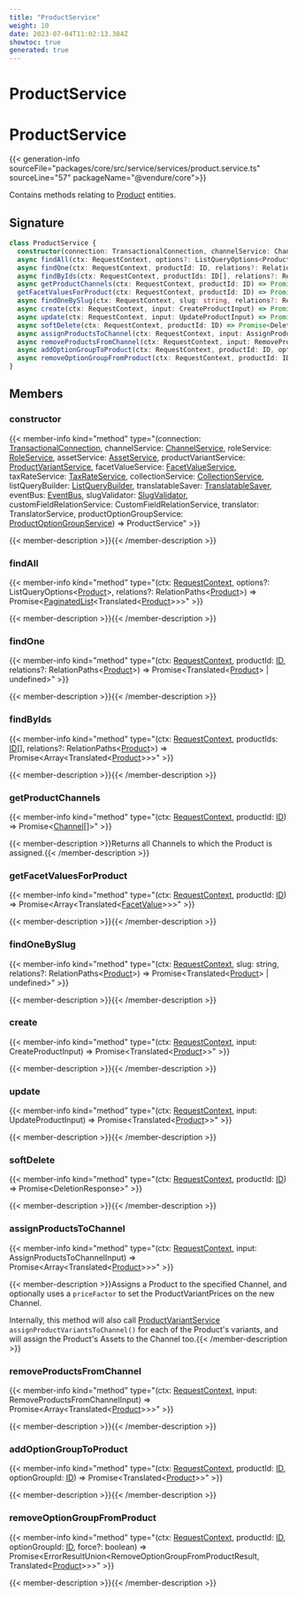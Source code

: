 ```yaml
---
title: "ProductService"
weight: 10
date: 2023-07-04T11:02:13.384Z
showtoc: true
generated: true
---
```

<!-- This file was generated from the Vendure source. Do not modify. Instead, re-run the "docs:build" script -->

# ProductService
<div class="symbol">


# ProductService

{{< generation-info sourceFile="packages/core/src/service/services/product.service.ts" sourceLine="57" packageName="@vendure/core">}}

Contains methods relating to <a href='/typescript-api/entities/product#product'>Product</a> entities.

## Signature

```TypeScript
class ProductService {
  constructor(connection: TransactionalConnection, channelService: ChannelService, roleService: RoleService, assetService: AssetService, productVariantService: ProductVariantService, facetValueService: FacetValueService, taxRateService: TaxRateService, collectionService: CollectionService, listQueryBuilder: ListQueryBuilder, translatableSaver: TranslatableSaver, eventBus: EventBus, slugValidator: SlugValidator, customFieldRelationService: CustomFieldRelationService, translator: TranslatorService, productOptionGroupService: ProductOptionGroupService)
  async findAll(ctx: RequestContext, options?: ListQueryOptions<Product>, relations?: RelationPaths<Product>) => Promise<PaginatedList<Translated<Product>>>;
  async findOne(ctx: RequestContext, productId: ID, relations?: RelationPaths<Product>) => Promise<Translated<Product> | undefined>;
  async findByIds(ctx: RequestContext, productIds: ID[], relations?: RelationPaths<Product>) => Promise<Array<Translated<Product>>>;
  async getProductChannels(ctx: RequestContext, productId: ID) => Promise<Channel[]>;
  getFacetValuesForProduct(ctx: RequestContext, productId: ID) => Promise<Array<Translated<FacetValue>>>;
  async findOneBySlug(ctx: RequestContext, slug: string, relations?: RelationPaths<Product>) => Promise<Translated<Product> | undefined>;
  async create(ctx: RequestContext, input: CreateProductInput) => Promise<Translated<Product>>;
  async update(ctx: RequestContext, input: UpdateProductInput) => Promise<Translated<Product>>;
  async softDelete(ctx: RequestContext, productId: ID) => Promise<DeletionResponse>;
  async assignProductsToChannel(ctx: RequestContext, input: AssignProductsToChannelInput) => Promise<Array<Translated<Product>>>;
  async removeProductsFromChannel(ctx: RequestContext, input: RemoveProductsFromChannelInput) => Promise<Array<Translated<Product>>>;
  async addOptionGroupToProduct(ctx: RequestContext, productId: ID, optionGroupId: ID) => Promise<Translated<Product>>;
  async removeOptionGroupFromProduct(ctx: RequestContext, productId: ID, optionGroupId: ID, force?: boolean) => Promise<ErrorResultUnion<RemoveOptionGroupFromProductResult, Translated<Product>>>;
}
```
## Members

### constructor

{{< member-info kind="method" type="(connection: <a href='/typescript-api/data-access/transactional-connection#transactionalconnection'>TransactionalConnection</a>, channelService: <a href='/typescript-api/services/channel-service#channelservice'>ChannelService</a>, roleService: <a href='/typescript-api/services/role-service#roleservice'>RoleService</a>, assetService: <a href='/typescript-api/services/asset-service#assetservice'>AssetService</a>, productVariantService: <a href='/typescript-api/services/product-variant-service#productvariantservice'>ProductVariantService</a>, facetValueService: <a href='/typescript-api/services/facet-value-service#facetvalueservice'>FacetValueService</a>, taxRateService: <a href='/typescript-api/services/tax-rate-service#taxrateservice'>TaxRateService</a>, collectionService: <a href='/typescript-api/services/collection-service#collectionservice'>CollectionService</a>, listQueryBuilder: <a href='/typescript-api/data-access/list-query-builder#listquerybuilder'>ListQueryBuilder</a>, translatableSaver: <a href='/typescript-api/service-helpers/translatable-saver#translatablesaver'>TranslatableSaver</a>, eventBus: <a href='/typescript-api/events/event-bus#eventbus'>EventBus</a>, slugValidator: <a href='/typescript-api/service-helpers/slug-validator#slugvalidator'>SlugValidator</a>, customFieldRelationService: CustomFieldRelationService, translator: TranslatorService, productOptionGroupService: <a href='/typescript-api/services/product-option-group-service#productoptiongroupservice'>ProductOptionGroupService</a>) => ProductService"  >}}

{{< member-description >}}{{< /member-description >}}

### findAll

{{< member-info kind="method" type="(ctx: <a href='/typescript-api/request/request-context#requestcontext'>RequestContext</a>, options?: ListQueryOptions&#60;<a href='/typescript-api/entities/product#product'>Product</a>&#62;, relations?: RelationPaths&#60;<a href='/typescript-api/entities/product#product'>Product</a>&#62;) => Promise&#60;<a href='/typescript-api/common/paginated-list#paginatedlist'>PaginatedList</a>&#60;Translated&#60;<a href='/typescript-api/entities/product#product'>Product</a>&#62;&#62;&#62;"  >}}

{{< member-description >}}{{< /member-description >}}

### findOne

{{< member-info kind="method" type="(ctx: <a href='/typescript-api/request/request-context#requestcontext'>RequestContext</a>, productId: <a href='/typescript-api/common/id#id'>ID</a>, relations?: RelationPaths&#60;<a href='/typescript-api/entities/product#product'>Product</a>&#62;) => Promise&#60;Translated&#60;<a href='/typescript-api/entities/product#product'>Product</a>&#62; | undefined&#62;"  >}}

{{< member-description >}}{{< /member-description >}}

### findByIds

{{< member-info kind="method" type="(ctx: <a href='/typescript-api/request/request-context#requestcontext'>RequestContext</a>, productIds: <a href='/typescript-api/common/id#id'>ID</a>[], relations?: RelationPaths&#60;<a href='/typescript-api/entities/product#product'>Product</a>&#62;) => Promise&#60;Array&#60;Translated&#60;<a href='/typescript-api/entities/product#product'>Product</a>&#62;&#62;&#62;"  >}}

{{< member-description >}}{{< /member-description >}}

### getProductChannels

{{< member-info kind="method" type="(ctx: <a href='/typescript-api/request/request-context#requestcontext'>RequestContext</a>, productId: <a href='/typescript-api/common/id#id'>ID</a>) => Promise&#60;<a href='/typescript-api/entities/channel#channel'>Channel</a>[]&#62;"  >}}

{{< member-description >}}Returns all Channels to which the Product is assigned.{{< /member-description >}}

### getFacetValuesForProduct

{{< member-info kind="method" type="(ctx: <a href='/typescript-api/request/request-context#requestcontext'>RequestContext</a>, productId: <a href='/typescript-api/common/id#id'>ID</a>) => Promise&#60;Array&#60;Translated&#60;<a href='/typescript-api/entities/facet-value#facetvalue'>FacetValue</a>&#62;&#62;&#62;"  >}}

{{< member-description >}}{{< /member-description >}}

### findOneBySlug

{{< member-info kind="method" type="(ctx: <a href='/typescript-api/request/request-context#requestcontext'>RequestContext</a>, slug: string, relations?: RelationPaths&#60;<a href='/typescript-api/entities/product#product'>Product</a>&#62;) => Promise&#60;Translated&#60;<a href='/typescript-api/entities/product#product'>Product</a>&#62; | undefined&#62;"  >}}

{{< member-description >}}{{< /member-description >}}

### create

{{< member-info kind="method" type="(ctx: <a href='/typescript-api/request/request-context#requestcontext'>RequestContext</a>, input: CreateProductInput) => Promise&#60;Translated&#60;<a href='/typescript-api/entities/product#product'>Product</a>&#62;&#62;"  >}}

{{< member-description >}}{{< /member-description >}}

### update

{{< member-info kind="method" type="(ctx: <a href='/typescript-api/request/request-context#requestcontext'>RequestContext</a>, input: UpdateProductInput) => Promise&#60;Translated&#60;<a href='/typescript-api/entities/product#product'>Product</a>&#62;&#62;"  >}}

{{< member-description >}}{{< /member-description >}}

### softDelete

{{< member-info kind="method" type="(ctx: <a href='/typescript-api/request/request-context#requestcontext'>RequestContext</a>, productId: <a href='/typescript-api/common/id#id'>ID</a>) => Promise&#60;DeletionResponse&#62;"  >}}

{{< member-description >}}{{< /member-description >}}

### assignProductsToChannel

{{< member-info kind="method" type="(ctx: <a href='/typescript-api/request/request-context#requestcontext'>RequestContext</a>, input: AssignProductsToChannelInput) => Promise&#60;Array&#60;Translated&#60;<a href='/typescript-api/entities/product#product'>Product</a>&#62;&#62;&#62;"  >}}

{{< member-description >}}Assigns a Product to the specified Channel, and optionally uses a `priceFactor` to set the ProductVariantPrices
on the new Channel.

Internally, this method will also call <a href='/typescript-api/services/product-variant-service#productvariantservice'>ProductVariantService</a> `assignProductVariantsToChannel()` for
each of the Product's variants, and will assign the Product's Assets to the Channel too.{{< /member-description >}}

### removeProductsFromChannel

{{< member-info kind="method" type="(ctx: <a href='/typescript-api/request/request-context#requestcontext'>RequestContext</a>, input: RemoveProductsFromChannelInput) => Promise&#60;Array&#60;Translated&#60;<a href='/typescript-api/entities/product#product'>Product</a>&#62;&#62;&#62;"  >}}

{{< member-description >}}{{< /member-description >}}

### addOptionGroupToProduct

{{< member-info kind="method" type="(ctx: <a href='/typescript-api/request/request-context#requestcontext'>RequestContext</a>, productId: <a href='/typescript-api/common/id#id'>ID</a>, optionGroupId: <a href='/typescript-api/common/id#id'>ID</a>) => Promise&#60;Translated&#60;<a href='/typescript-api/entities/product#product'>Product</a>&#62;&#62;"  >}}

{{< member-description >}}{{< /member-description >}}

### removeOptionGroupFromProduct

{{< member-info kind="method" type="(ctx: <a href='/typescript-api/request/request-context#requestcontext'>RequestContext</a>, productId: <a href='/typescript-api/common/id#id'>ID</a>, optionGroupId: <a href='/typescript-api/common/id#id'>ID</a>, force?: boolean) => Promise&#60;ErrorResultUnion&#60;RemoveOptionGroupFromProductResult, Translated&#60;<a href='/typescript-api/entities/product#product'>Product</a>&#62;&#62;&#62;"  >}}

{{< member-description >}}{{< /member-description >}}


</div>

